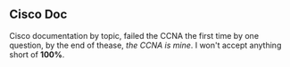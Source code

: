 ## Cisco Doc

Cisco documentation by topic, failed the CCNA the first time by one question, by the end of thease, *the CCNA is mine*.
I won't accept anything short of __100%__.
